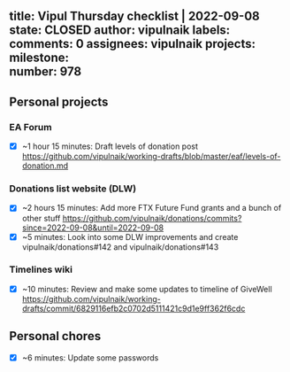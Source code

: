 title:	Vipul Thursday checklist | 2022-09-08
state:	CLOSED
author:	vipulnaik
labels:	
comments:	0
assignees:	vipulnaik
projects:	
milestone:	
number:	978
--
## Personal projects

### EA Forum

- [x] ~1 hour 15 minutes: Draft levels of donation post https://github.com/vipulnaik/working-drafts/blob/master/eaf/levels-of-donation.md

### Donations list website (DLW)

- [x] ~2 hours 15 minutes: Add more FTX Future Fund grants and a bunch of other stuff https://github.com/vipulnaik/donations/commits?since=2022-09-08&until=2022-09-08
- [x] ~5 minutes: Look into some DLW improvements and create vipulnaik/donations#142 and vipulnaik/donations#143

### Timelines wiki

- [x] ~10 minutes: Review and make some updates to timeline of GiveWell https://github.com/vipulnaik/working-drafts/commit/6829116efb2c0702d5111421c9d1e9ff362f6cdc
## Personal chores

- [x] ~6 minutes: Update some passwords
